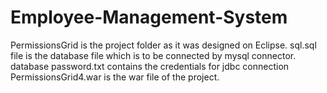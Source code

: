 # Employee-Management-System
PermissionsGrid is the project folder as it was designed on Eclipse.
sql.sql file is the database file which is to be connected by mysql connector.
database password.txt contains the credentials for jdbc connection
PermissionsGrid4.war is the war file of the project.

